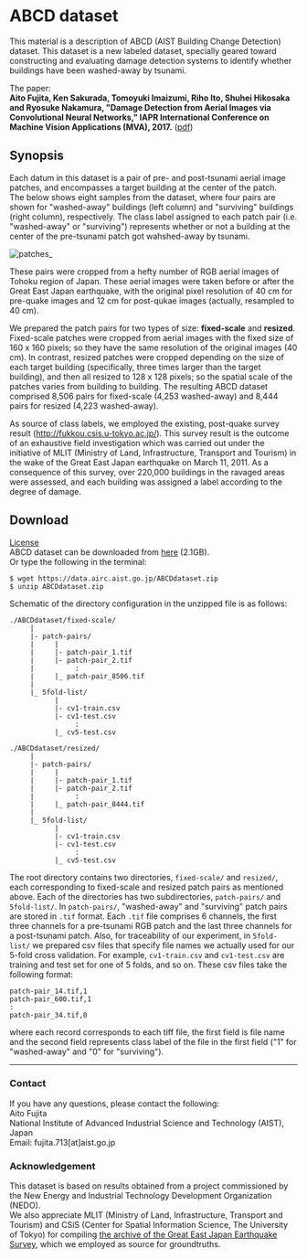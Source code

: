 # ABCD dataset

This material is a description of ABCD (AIST Building Change Detection) dataset.
This dataset is a new labeled dataset, specially geared toward constructing and evaluating damage detection systems to identify whether buildings have been washed-away by tsunami.  

The paper:  
**Aito Fujita, Ken Sakurada, Tomoyuki Imaizumi, Riho Ito, Shuhei Hikosaka and Ryosuke Nakamura, "Damage Detection from Aerial Images
via Convolutional Neural Networks," IAPR International Conference on Machine Vision Applications (MVA), 2017.** ([pdf](https://data.airc.aist.go.jp/ABCDdataset/mva_manuscript.pdf))

## Synopsis
Each datum in this dataset is a pair of pre- and post-tsunami aerial image patches, and encompasses a target building at the center of the patch.   
The below shows eight samples from the dataset, where four pairs are shown for "washed-away" buildings (left column) and "surviving" buildings (right column), respectively. The class label assigned to each patch pair (i.e. "washed-away" or "surviving") represents whether or not a building at the center of the pre-tsunami patch got wahshed-away by tsunami. 

![patches_](https://user-images.githubusercontent.com/13417696/27384118-b5539e1e-56c8-11e7-9c0c-7d06b899763f.png)

These pairs were cropped from a hefty number of RGB aerial images of Tohoku region of Japan. These aerial images were taken before or after the Great East Japan earthquake, with the original pixel resolution of 40 cm for pre-quake images and 12 cm for post-qukae images (actually, resampled to 40 cm).

We prepared the patch pairs for two types of size: **fixed-scale** and **resized**. Fixed-scale patches were cropped from aerial images with the fixed size of 160 x 160 pixels; so they have the same resolution of the original images (40 cm). In contrast, resized patches  were cropped depending on the size of each target building (specifically, three times larger than the target building), and then all resized to 128 x 128 pixels; so the spatial scale of the patches varies from building to building.
The resulting ABCD dataset comprised 8,506 pairs for fixed-scale (4,253 washed-away) and 8,444 pairs for resized (4,223 washed-away). 

As source of class labels, we employed the existing, post-quake survey result (http://fukkou.csis.u-tokyo.ac.jp/). This survey result is the outcome of an exhaustive
field investigation which was carried out under the initiative of MLIT (Ministry of Land, Infrastructure, Transport and Tourism) in the wake of the Great East Japan earthquake on March 11, 2011. As a consequence of this survey, over 220,000 buildings in the ravaged areas were assessed, and each building was assigned a label according to the degree of damage.



## Download
[License](https://github.com/faiton713/ABCDdataset/blob/master/License.md)   
ABCD dataset can be downloaded from [here](https://data.airc.aist.go.jp/ABCDdataset.zip) (2.1GB).   
Or type the following in the terminal:
```
$ wget https://data.airc.aist.go.jp/ABCDdataset.zip
$ unzip ABCDdataset.zip
```


Schematic of the directory configuration in the unzipped file is as follows:
```
./ABCDdataset/fixed-scale/
     |
     |- patch-pairs/
     |     |
     |     |- patch-pair_1.tif
     |     |- patch-pair_2.tif
     |          :
     |     |_ patch-pair_8506.tif
     |
     |_ 5fold-list/
           |
           |- cv1-train.csv
           |- cv1-test.csv
                :
           |_ cv5-test.csv

./ABCDdataset/resized/
     |
     |- patch-pairs/
     |     |
     |     |- patch-pair_1.tif
     |     |- patch-pair_2.tif
     |          :
     |     |_ patch-pair_8444.tif
     |
     |_ 5fold-list/
           |
           |- cv1-train.csv
           |- cv1-test.csv
                :
           |_ cv5-test.csv

```
The root directory contains two directories, `fixed-scale/` and `resized/`, each corresponding to fixed-scale and resized patch pairs as mentioned above. Each of the directories has two subdirectories, `patch-pairs/` and `5fold-list/`. In `patch-pairs/`, "washed-away" and "surviving" patch pairs are stored in `.tif` format. Each `.tif` file comprises 6 channels, the first three channels for a pre-tsunami RGB patch and the last three channels for a post-tsunami patch. Also, for traceability of our experiment, in `5fold-list/` we prepared csv files that specify file names we actually used for our 5-fold cross validation. For example, `cv1-train.csv` and `cv1-test.csv` are training and test set for one of 5 folds, and so on. These csv files take the following format:

```
patch-pair_14.tif,1
patch-pair_600.tif,1
:
patch-pair_34.tif,0
```
where each record corresponds to each tiff file, the first field is file name and the second field represents class label of the file in the first field ("1" for "washed-away" and "0" for "surviving").


---

### Contact
If you have any questions, please contact the following:  
Aito Fujita  
National Institute of Advanced Industrial Science and Technology (AIST), Japan  
Email: fujita.713[at]aist.go.jp  

### Acknowledgement
This dataset is based on results obtained from a project commissioned by the New Energy and Industrial Technology Development Organization (NEDO).  
We also appreciate MLIT (Ministry of Land, Infrastructure, Transport and Tourism) and CSiS (Center for Spatial Information Science, The University of Tokyo) for compiling [the archive of the Great East Japan Earthquake Survey](http://fukkou.csis.u-tokyo.ac.jp/), which we employed as source for groundtruths. 
